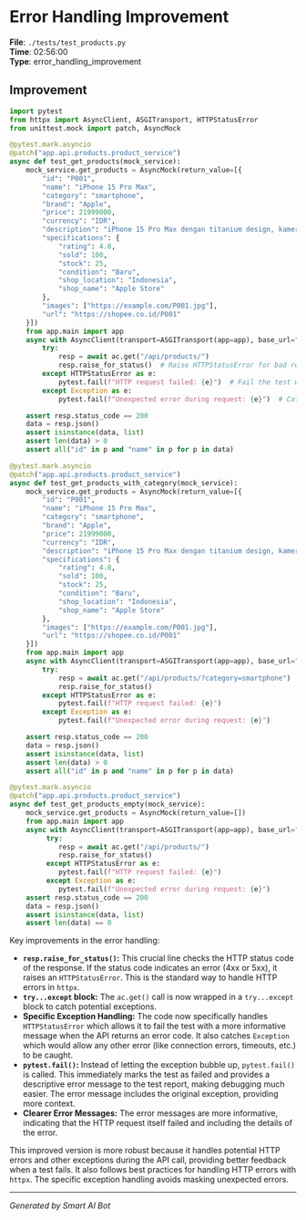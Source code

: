 # Error Handling Improvement

**File**: `./tests/test_products.py`  
**Time**: 02:56:00  
**Type**: error_handling_improvement

## Improvement

```python
import pytest
from httpx import AsyncClient, ASGITransport, HTTPStatusError
from unittest.mock import patch, AsyncMock

@pytest.mark.asyncio
@patch("app.api.products.product_service")
async def test_get_products(mock_service):
    mock_service.get_products = AsyncMock(return_value=[{
        "id": "P001",
        "name": "iPhone 15 Pro Max",
        "category": "smartphone",
        "brand": "Apple",
        "price": 21999000,
        "currency": "IDR",
        "description": "iPhone 15 Pro Max dengan titanium design, kamera 48MP, dan performa terbaik",
        "specifications": {
            "rating": 4.8,
            "sold": 100,
            "stock": 25,
            "condition": "Baru",
            "shop_location": "Indonesia",
            "shop_name": "Apple Store"
        },
        "images": ["https://example.com/P001.jpg"],
        "url": "https://shopee.co.id/P001"
    }])
    from app.main import app
    async with AsyncClient(transport=ASGITransport(app=app), base_url="http://test") as ac:
        try:
            resp = await ac.get("/api/products/")
            resp.raise_for_status()  # Raise HTTPStatusError for bad responses (4xx or 5xx)
        except HTTPStatusError as e:
            pytest.fail(f"HTTP request failed: {e}")  # Fail the test with a descriptive message
        except Exception as e:
            pytest.fail(f"Unexpected error during request: {e}")  # Catch any other potential errors

    assert resp.status_code == 200
    data = resp.json()
    assert isinstance(data, list)
    assert len(data) > 0
    assert all("id" in p and "name" in p for p in data)

@pytest.mark.asyncio
@patch("app.api.products.product_service")
async def test_get_products_with_category(mock_service):
    mock_service.get_products = AsyncMock(return_value=[{
        "id": "P001",
        "name": "iPhone 15 Pro Max",
        "category": "smartphone",
        "brand": "Apple",
        "price": 21999000,
        "currency": "IDR",
        "description": "iPhone 15 Pro Max dengan titanium design, kamera 48MP, dan performa terbaik",
        "specifications": {
            "rating": 4.8,
            "sold": 100,
            "stock": 25,
            "condition": "Baru",
            "shop_location": "Indonesia",
            "shop_name": "Apple Store"
        },
        "images": ["https://example.com/P001.jpg"],
        "url": "https://shopee.co.id/P001"
    }])
    from app.main import app
    async with AsyncClient(transport=ASGITransport(app=app), base_url="http://test") as ac:
        try:
            resp = await ac.get("/api/products/?category=smartphone")
            resp.raise_for_status()
        except HTTPStatusError as e:
            pytest.fail(f"HTTP request failed: {e}")
        except Exception as e:
            pytest.fail(f"Unexpected error during request: {e}")

    assert resp.status_code == 200
    data = resp.json()
    assert isinstance(data, list)
    assert len(data) > 0
    assert all("id" in p and "name" in p for p in data)

@pytest.mark.asyncio
@patch("app.api.products.product_service")
async def test_get_products_empty(mock_service):
    mock_service.get_products = AsyncMock(return_value=[])
    from app.main import app
    async with AsyncClient(transport=ASGITransport(app=app), base_url="http://test") as ac:
         try:
            resp = await ac.get("/api/products/")
            resp.raise_for_status()
         except HTTPStatusError as e:
            pytest.fail(f"HTTP request failed: {e}")
         except Exception as e:
            pytest.fail(f"Unexpected error during request: {e}")
    assert resp.status_code == 200
    data = resp.json()
    assert isinstance(data, list)
    assert len(data) == 0
```

Key improvements in the error handling:

* **`resp.raise_for_status()`:** This crucial line checks the HTTP status code of the response. If the status code indicates an error (4xx or 5xx), it raises an `HTTPStatusError`.  This is the standard way to handle HTTP errors in `httpx`.
* **`try...except` block:**  The `ac.get()` call is now wrapped in a `try...except` block to catch potential exceptions.
* **Specific Exception Handling:** The code now specifically handles `HTTPStatusError` which allows it to fail the test with a more informative message when the API returns an error code. It also catches `Exception` which would allow any other error (like connection errors, timeouts, etc.) to be caught.
* **`pytest.fail()`:** Instead of letting the exception bubble up, `pytest.fail()` is called. This immediately marks the test as failed and provides a descriptive error message to the test report, making debugging much easier.  The error message includes the original exception, providing more context.
* **Clearer Error Messages:** The error messages are more informative, indicating that the HTTP request itself failed and including the details of the error.

This improved version is more robust because it handles potential HTTP errors and other exceptions during the API call, providing better feedback when a test fails.  It also follows best practices for handling HTTP errors with `httpx`.  The specific exception handling avoids masking unexpected errors.

---
*Generated by Smart AI Bot*
